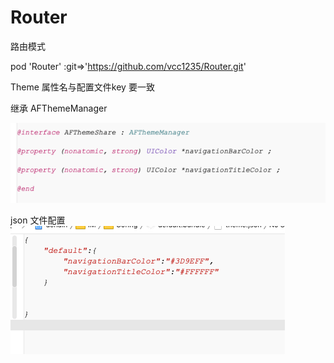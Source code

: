 # Router
路由模式


pod 'Router' :git=>'https://github.com/vcc1235/Router.git'



Theme   属性名与配置文件key 要一致

继承 AFThemeManager   

![Image text](https://github.com/vcc1235/Router/raw/master/Router/Image/fdsafdsa.png)

json 文件配置
![Image text](https://github.com/vcc1235/Router/raw/master/Router/Image/fsadfdsafdsaf.png)
